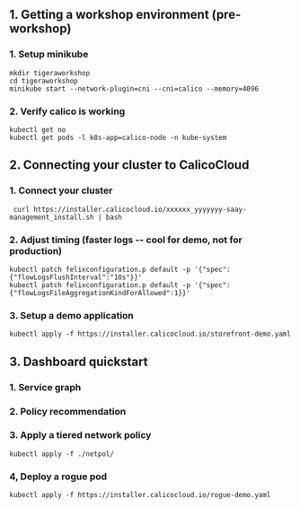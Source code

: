 ## 1. Getting a workshop environment (pre-workshop)
### 1. Setup minikube
```
mkdir tigeraworkshop
cd tigeraworkshop
minikube start --network-plugin=cni --cni=calico --memory=4096
```

### 2. Verify calico is working
```
kubectl get no
kubectl get pods -l k8s-app=calico-node -n kube-system
```
## 2. Connecting your cluster to CalicoCloud
### 1. Connect your cluster
```
 curl https://installer.calicocloud.io/xxxxxx_yyyyyyy-saay-management_install.sh | bash
```
### 2. Adjust timing (faster logs -- cool for demo, not for production)
```
kubectl patch felixconfiguration.p default -p '{"spec":{"flowLogsFlushInterval":"10s"}}'
kubectl patch felixconfiguration.p default -p '{"spec":{"flowLogsFileAggregationKindForAllowed":1}}'
```
### 3. Setup a demo application
```
kubectl apply -f https://installer.calicocloud.io/storefront-demo.yaml
```
## 3. Dashboard quickstart

### 1. Service graph

### 2. Policy recommendation 

### 3. Apply a tiered network policy
```
kubectl apply -f ./netpol/
```
### 4, Deploy a rogue pod
```
kubectl apply -f https://installer.calicocloud.io/rogue-demo.yaml
```

